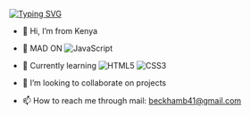 
[![Typing SVG](https://readme-typing-svg.herokuapp.com?font=Fira+Code&size=30&duration=4000&pause=1000&color=11F7AA&multiline=true&width=1000&height=150&lines=Without+leaps+of+imagination%2C+or+dreaming%2C+we+lose+the+;+excitement+of+possibilities.;+Dreaming%2C+after+all%2C+is+a+form+of+planning)](https://git.io/typing-svg)
- 👋 Hi, I’m from Kenya

- 👀 MAD ON ![JavaScript](https://img.shields.io/badge/javascript-%23323330.svg?style=for-the-badge&logo=javascript&logoColor=%23F7DF1E)
- 🌱 Currently learning ![HTML5](https://img.shields.io/badge/html5-%23E34F26.svg?style=for-the-badge&logo=html5&logoColor=white)
![CSS3](https://img.shields.io/badge/css3-%231572B6.svg?style=for-the-badge&logo=css3&logoColor=white)
- 💞️ I’m looking to collaborate on projects
- 📫 How to reach me through mail: beckhamb41@gmail.com

<!---
kingkolombo/kingkolombo is a ✨ special ✨ repository because its `README.md` (this file) appears on your GitHub profile.
You can click the Preview link to take a look at your changes.
--->

